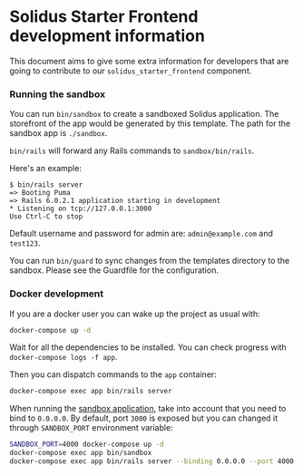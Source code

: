 # Solidus Starter Frontend development information
This document aims to give some extra information for developers that are going 
to contribute to our `solidus_starter_frontend` component.

### Running the sandbox

You can run `bin/sandbox` to create a sandboxed Solidus application. The
storefront of the app would be generated by this template. The path for the
sandbox app is `./sandbox`.

`bin/rails` will forward any Rails commands to `sandbox/bin/rails`.

Here's an example:

```
$ bin/rails server
=> Booting Puma
=> Rails 6.0.2.1 application starting in development
* Listening on tcp://127.0.0.1:3000
Use Ctrl-C to stop
```

Default username and password for admin are: `admin@example.com` and `test123`.

You can run `bin/guard` to sync changes from the templates directory to the
sandbox. Please see the Guardfile for the configuration.

### Docker development

If you are a docker user you can wake up the project as usual with:

```bash
docker-compose up -d
```

Wait for all the dependencies to be installed. You can check progress with `docker-compose logs -f app`.

Then you can dispatch commands to the `app` container:

```bash
docker-compose exec app bin/rails server
```

When running the [sandbox application](#running-the-sandbox), take into account
that you need to bind to `0.0.0.0`. By default, port `3000` is exposed but you
can changed it through `SANDBOX_PORT` environment variable:

```bash
SANDBOX_PORT=4000 docker-compose up -d
docker-compose exec app bin/sandbox
docker-compose exec app bin/rails server --binding 0.0.0.0 --port 4000
```
